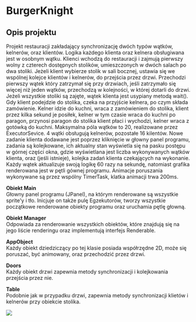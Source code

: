 # BurgerKnight
## Opis projektu  
Projekt restauracji zakładający synchronizację dwóch typów wątków, kelnerów, oraz klientów. Logika każdego klienta oraz kelnera obsługiwana jest w osobnym wątku. Klienci wchodzą do restauracji i zajmują pierwszy wolny z czterech dostępnych stolików, umieszczonych w dwóch salach po dwa stoliki. Jeżeli klient wybierze stolik w sali bocznej, ustawia się we wspólnej kolejce klientów i kelnerów, do przejścia przez drzwi. Przechodzi pierwszy wątek który zatrzymał się przy drzwiach, jeśli zatrzymało się więcej niż jeden wątków, przechodzą w kolejności, w której dotarli do drzwi.  Jeżeli wszystkie stoliki są zajęte, wątek klienta jest usypiany metodą wait(). Gdy klient podejdzie do stolika, czeka na przyjście kelnera, po czym składa zamówienie. Kelner idzie do kuchni, wraca z zamówieniem do stolika, klient przez kilka sekund je posiłek, kelner w tym czasie wraca do kuchni po paragon, przynosi paragon do stolika klient płaci i wychodzi, kelner wraca z gotówką do kuchni. Maksymalna póla wątków to 20, realizowane przez ExecutorSevice. 4 wątki obsługują kelnerów, pozostałe 16 kilentów. Nowe zadanie klienta dodawane jest poprzez kliknięcie w głowny panel programu, zadania są kolejkowane, ich aktualny stan wyświetla się na pasku postępu w górnej części okna, gdzie wyświetlana jest liczba wykonywanych wątków klienta, oraz (jeśli istnieje), kolejka zadań klienta czekających na wykonanie. Każdy wątek aktualizuje swoją logikę 60 razy na sekundę, natomiast grafika renderowana jest w pętli gównej programu. Animacje poruszania wykonywane są przez wspólny TimerTask, klatka animacji trwa 200ms.  
  
**Obiekt Main**  
Głowny panel programu (JPanel), na którym renderowane są wszystkie sprite'y i tło. Inicjuje on także pulę Egzekutorów, tworzy wszystkie początkowe renderowane obiekty programu oraz uruchamia pętlę głowną.
  
**Obiekt Manager**  
Odpowiada za renderowanie wszystkich obiektów, które znajdują się na jego liście renderingu oraz implementują interfejs Renderable. 
  
**AppObject**  
Każdy obiekt dziedziczący po tej klasie posiada współrzędne 2D, może się poruszać, być animowany, oraz przechodzić przez drzwi.  
  
**Doors**  
Każdy obiekt drzwi zapewnia metody synchronizacji i kolejkowania przejścia przez nie.
  
**Table**  
Podobnie jak w przypadku drzwi, zapewnia metody synchronizacji klietów i kelnerów przy obiekcie stolika.

![](src/screenshots/screenshot.png)
